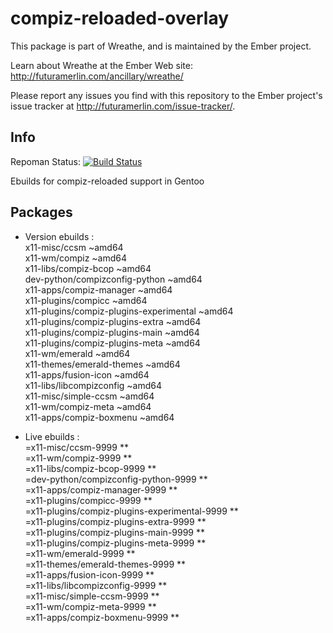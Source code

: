 # compiz-reloaded-overlay

This package is part of Wreathe, and is maintained by the Ember project.

Learn about Wreathe at the Ember Web site: http://futuramerlin.com/ancillary/wreathe/

Please report any issues you find with this repository to the Ember project's issue tracker at http://futuramerlin.com/issue-tracker/.

## Info

Repoman Status: [![Build Status](https://travis-ci.org/ethus3h/compiz-reloaded-overlay.svg?branch=master)](https://travis-ci.org/ethus3h/compiz-reloaded-overlay)

Ebuilds for compiz-reloaded support in Gentoo

Packages
--------

* Version ebuilds :  
x11-misc/ccsm ~amd64  
x11-wm/compiz ~amd64  
x11-libs/compiz-bcop ~amd64  
dev-python/compizconfig-python ~amd64  
x11-apps/compiz-manager ~amd64  
x11-plugins/compicc ~amd64  
x11-plugins/compiz-plugins-experimental ~amd64  
x11-plugins/compiz-plugins-extra ~amd64  
x11-plugins/compiz-plugins-main ~amd64  
x11-plugins/compiz-plugins-meta ~amd64  
x11-wm/emerald ~amd64  
x11-themes/emerald-themes ~amd64  
x11-apps/fusion-icon ~amd64  
x11-libs/libcompizconfig ~amd64  
x11-misc/simple-ccsm ~amd64  
x11-wm/compiz-meta ~amd64  
x11-apps/compiz-boxmenu ~amd64  

* Live ebuilds :  
=x11-misc/ccsm-9999 **  
=x11-wm/compiz-9999 **  
=x11-libs/compiz-bcop-9999 **  
=dev-python/compizconfig-python-9999 **  
=x11-apps/compiz-manager-9999 **  
=x11-plugins/compicc-9999 **  
=x11-plugins/compiz-plugins-experimental-9999 **  
=x11-plugins/compiz-plugins-extra-9999 **  
=x11-plugins/compiz-plugins-main-9999 **  
=x11-plugins/compiz-plugins-meta-9999 **  
=x11-wm/emerald-9999 **  
=x11-themes/emerald-themes-9999 **  
=x11-apps/fusion-icon-9999 **  
=x11-libs/libcompizconfig-9999 **  
=x11-misc/simple-ccsm-9999 **  
=x11-wm/compiz-meta-9999 **  
=x11-apps/compiz-boxmenu-9999 **  
